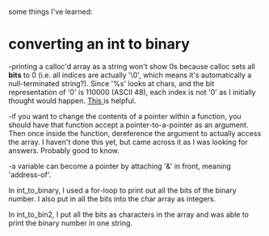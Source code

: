 some things I've learned:    
    
 converting an int to binary    
 =================    
-printing a calloc'd array as a string won't show 0s because calloc sets all <b>bits</b> to 0 (i.e. all indices are actually '\0', which means it's automatically a null-terminated string?). 
Since '%s' looks at chars, and the bit representation of '0' is 110000 (ASCII 48), each index is not '0' as I initially thought would happen.
<a href='http://stackoverflow.com/questions/17975575/difference-between-binary-zeros-and-ascii-character-zero'> This </a> is helpful.    
    
-if you want to change the contents of a pointer within a function, you should have that function accept a pointer-to-a-pointer as an argument.
Then once inside the function, dereference the argument to actually access the array. I haven't done this yet, but came across it as I was looking for answers. Probably good to know.    
    
-a variable can become a pointer by attaching '&' in front, meaning 'address-of'.    
    
In int_to_binary, I used a for-loop to print out all the bits of the binary number. I also put in all the bits into the char array as integers.    
    
In int_to_bin2, I put all the bits as characters in the array and was able to print the binary number in one string. 
